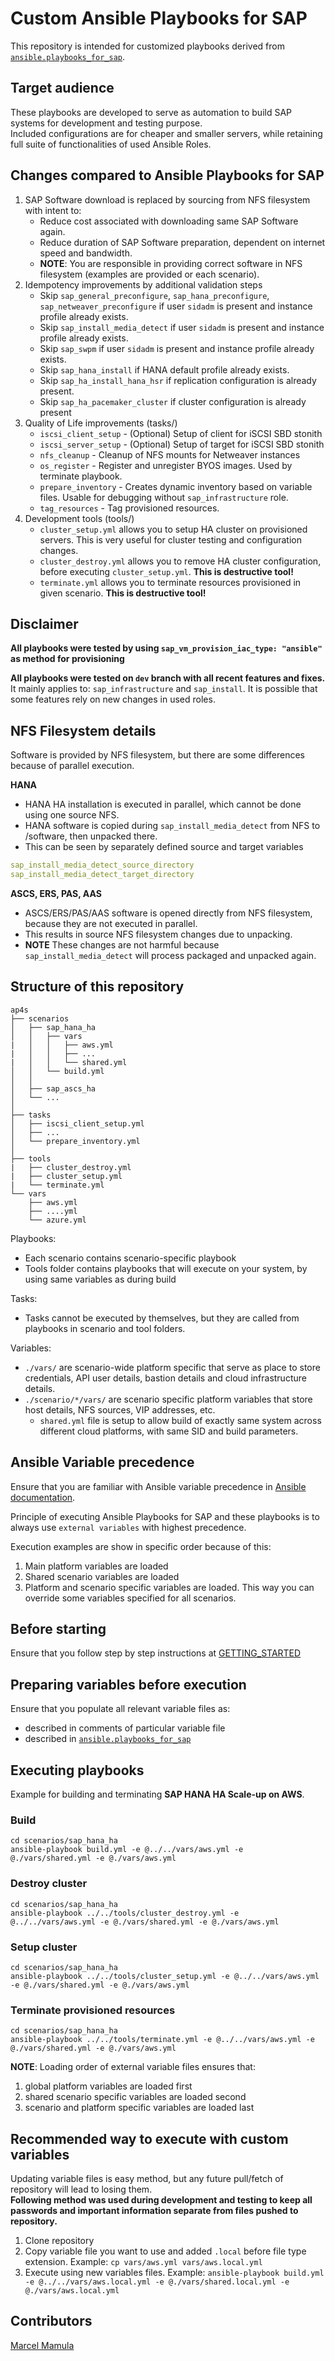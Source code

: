 # Custom Ansible Playbooks for SAP

This repository is intended for customized playbooks derived from [`ansible.playbooks_for_sap`](https://github.com/sap-linuxlab/ansible.playbooks_for_sap).


## Target audience
These playbooks are developed to serve as automation to build SAP systems for development and testing purpose.</br>
Included configurations are for cheaper and smaller servers, while retaining full suite of functionalities of used Ansible Roles.


## Changes compared to Ansible Playbooks for SAP
1. SAP Software download is replaced by sourcing from NFS filesystem with intent to:
    - Reduce cost associated with downloading same SAP Software again.
    - Reduce duration of SAP Software preparation, dependent on internet speed and bandwidth.
    - **NOTE**: You are responsible in providing correct software in NFS filesystem (examples are provided or each scenario).
2. Idempotency improvements by additional validation steps 
    - Skip `sap_general_preconfigure`, `sap_hana_preconfigure`, `sap_netweaver_preconfigure` if user `sidadm` is present and instance profile already exists.
    - Skip `sap_install_media_detect` if user `sidadm` is present and instance profile already exists.
    - Skip `sap_swpm` if user `sidadm` is present and instance profile already exists.
    - Skip `sap_hana_install` if HANA default profile already exists.
    - Skip `sap_ha_install_hana_hsr` if replication configuration is already present.
    - Skip `sap_ha_pacemaker_cluster` if cluster configuration is already present
3. Quality of Life improvements (tasks/)
    - `iscsi_client_setup` - (Optional) Setup of client for iSCSI SBD stonith
    - `iscsi_server_setup` - (Optional) Setup of target for iSCSI SBD stonith
    - `nfs_cleanup` - Cleanup of NFS mounts for Netweaver instances
    - `os_register` - Register and unregister BYOS images. Used by terminate playbook.
    - `prepare_inventory` - Creates dynamic inventory based on variable files. Usable for debugging without `sap_infrastructure` role.
    - `tag_resources` - Tag provisioned resources.
4. Development tools (tools/)
    - `cluster_setup.yml` allows you to setup HA cluster on provisioned servers. This is very useful for cluster testing and configuration changes.
    - `cluster_destroy.yml` allows you to remove HA cluster configuration, before executing `cluster_setup.yml`. **This is destructive tool!**
    - `terminate.yml` allows you to terminate resources provisioned in given scenario. **This is destructive tool!**

## Disclaimer
**All playbooks were tested by using `sap_vm_provision_iac_type: "ansible"` as method for provisioning**

**All playbooks were tested on `dev` branch with all recent features and fixes.**</br>
It mainly applies to: `sap_infrastructure` and `sap_install`. It is possible that some features rely on new changes in used roles.

## NFS Filesystem details
Software is provided by NFS filesystem, but there are some differences because of parallel execution.

**HANA**
- HANA HA installation is executed in parallel, which cannot be done using one source NFS.
- HANA software is copied during `sap_install_media_detect` from NFS to /software, then unpacked there.
- This can be seen by separately defined source and target variables
```yaml
sap_install_media_detect_source_directory
sap_install_media_detect_target_directory
```

**ASCS, ERS, PAS, AAS**
- ASCS/ERS/PAS/AAS software is opened directly from NFS filesystem, because they are not executed in parallel.
- This results in source NFS filesystem changes due to unpacking.
- **NOTE** These changes are not harmful because `sap_install_media_detect` will process packaged and unpacked again.

## Structure of this repository

```
ap4s
├── scenarios
│   ├── sap_hana_ha
│   │   ├── vars
|   │   │   ├── aws.yml
|   │   │   ├── ...
|   │   │   └── shared.yml
│   │   └── build.yml
│   │
│   ├── sap_ascs_ha
│   └── ...
│
├── tasks
│   ├── iscsi_client_setup.yml
│   ├── ...
│   └── prepare_inventory.yml
│
├── tools
|   ├── cluster_destroy.yml
|   ├── cluster_setup.yml
|   └── terminate.yml
└── vars
    ├── aws.yml
    ├── ....yml
    └── azure.yml
```

Playbooks:
- Each scenario contains scenario-specific playbook
- Tools folder contains playbooks that will execute on your system, by using same variables as during build

Tasks:
- Tasks cannot be executed by themselves, but they are called from playbooks in scenario and tool folders.

Variables:
- `./vars/` are scenario-wide platform specific that serve as place to store credentials, API user details, bastion details and cloud infrastructure details.
- `./scenario/*/vars/` are scenario specific platform variables that store host details, NFS sources, VIP addresses, etc.
    - `shared.yml` file is setup to allow build of exactly same system across different cloud platforms, with same SID and build parameters.


## Ansible Variable precedence
Ensure that you are familiar with Ansible variable precedence in [Ansible documentation](https://docs.ansible.com/ansible/latest/playbook_guide/playbooks_variables.html#variable-precedence-where-should-i-put-a-variable).

Principle of executing Ansible Playbooks for SAP and these playbooks is to always use `external variables` with highest precedence.

Execution examples are show in specific order because of this:
1. Main platform variables are loaded
2. Shared scenario variables are loaded
3. Platform and scenario specific variables are loaded.
This way you can override some variables specified for all scenarios.

## Before starting
Ensure that you follow step by step instructions at [GETTING_STARTED](https://github.com/marcelmamula/ansible.custom_sap_playbooks/blob/main/GETTING_STARTED.md)

## Preparing variables before execution
Ensure that you populate all relevant variable files as:
- described in comments of particular variable file
- described in [`ansible.playbooks_for_sap`](https://github.com/sap-linuxlab/ansible.playbooks_for_sap)

## Executing playbooks
Example for building and terminating **SAP HANA HA Scale-up on AWS**.

### Build
```console
cd scenarios/sap_hana_ha
ansible-playbook build.yml -e @../../vars/aws.yml -e @./vars/shared.yml -e @./vars/aws.yml
```

### Destroy cluster
```console
cd scenarios/sap_hana_ha
ansible-playbook ../../tools/cluster_destroy.yml -e @../../vars/aws.yml -e @./vars/shared.yml -e @./vars/aws.yml
```

### Setup cluster
```console
cd scenarios/sap_hana_ha
ansible-playbook ../../tools/cluster_setup.yml -e @../../vars/aws.yml -e @./vars/shared.yml -e @./vars/aws.yml
```

### Terminate provisioned resources
```console
cd scenarios/sap_hana_ha
ansible-playbook ../../tools/terminate.yml -e @../../vars/aws.yml -e @./vars/shared.yml -e @./vars/aws.yml
```

**NOTE**: Loading order of external variable files ensures that:
1. global platform variables are loaded first
2. shared scenario specific variables are loaded second
3. scenario and platform specific variables are loaded last

## Recommended way to execute with custom variables
Updating variable files is easy method, but any future pull/fetch of repository will lead to losing them.</br>
**Following method was used during development and testing to keep all passwords and important information separate from files pushed to repository.**

1. Clone repository
2. Copy variable file you want to use and added `.local` before file type extension. Example: `cp vars/aws.yml vars/aws.local.yml`
3. Execute using new variables files. Example: `ansible-playbook build.yml -e @../../vars/aws.local.yml -e @./vars/shared.local.yml -e @./vars/aws.local.yml`

## Contributors
[Marcel Mamula](https://github.com/marcelmamula)